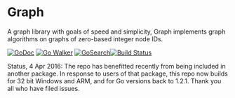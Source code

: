 Graph
=====

A graph library with goals of speed and simplicity, Graph implements
graph algorithms on graphs of zero-based integer node IDs.

[![GoDoc](https://godoc.org/github.com/soniakeys/graph?status.svg)](https://godoc.org/github.com/soniakeys/graph) [![Go Walker](http://gowalker.org/api/v1/badge)](https://gowalker.org/github.com/soniakeys/graph) [![GoSearch](http://go-search.org/badge?id=github.com%2Fsoniakeys%2Fgraph)](http://go-search.org/view?id=github.com%2Fsoniakeys%2Fgraph)[![Build Status](https://travis-ci.org/soniakeys/graph.svg?branch=master)](https://travis-ci.org/soniakeys/graph)

Status, 4 Apr 2016:  The repo has benefitted recently from being included
in another package.  In response to users of that package, this repo now
builds for 32 bit Windows and ARM, and for Go versions back to 1.2.1.
Thank you all who have filed issues.
